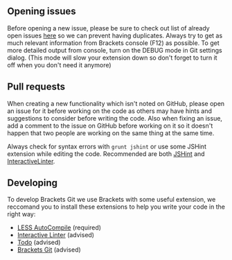 ## Opening issues

Before opening a new issue, please be sure to check out list of already open issues [here](https://github.com/zaggino/brackets-git/issues?state=open) so we can prevent having duplicates.
Always try to get as much relevant information from Brackets console (F12) as possible. To get more detailed output from console, turn on the DEBUG mode in Git settings dialog. (This mode will slow your extension down so don't forget to turn it off when you don't need it anymore)

## Pull requests

When creating a new functionality which isn't noted on GitHub, please open an issue for it before working on the code as others may have hints and suggestions to consider before writing the code. Also when fixing an issue, add a comment to the issue on GitHub before working on it so it doesn't happen that two people are working on the same thing at the same time.

Always check for syntax errors with `grunt jshint` or use some JSHint extension while editing the code.
Recommended are both [JSHint](https://github.com/cfjedimaster/brackets-jshint) and [InteractiveLinter](https://github.com/MiguelCastillo/Brackets-InteractiveLinter).

## Developing

To develop Brackets Git we use Brackets with some useful extension, we reccomand you to install these extensions to help you write your code in the right way:

- [LESS AutoCompile](https://github.com/jdiehl/brackets-less-autocompile) (required)
- [Interactive Linter](https://github.com/MiguelCastillo/Brackets-InteractiveLinter) (advised)
- [Todo](https://github.com/mikaeljorhult/brackets-todo) (advised)
- [Brackets Git](https://github.com/zaggino/brackets-git) (advised)